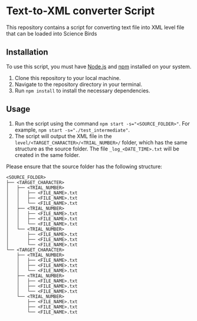 # Text-to-XML converter Script

This repository contains a script for converting text file into XML level file that can be loaded into Science Birds

## Installation

To use this script, you must have <a href="https://nodejs.org/en/" target="_new">Node.js</a> and <a href="https://www.npmjs.com/" target="_new">npm</a> installed on your system.

1. Clone this repository to your local machine.
2. Navigate to the repository directory in your terminal.
3. Run `npm install` to install the necessary dependencies.

## Usage

1. Run the script using the command `npm start -s="<SOURCE_FOLDER>"`. For example, `npm start -s="./test_intermediate"`.
2. The script will output the XML file in the `level/<TARGET_CHARACTER>/<TRIAL_NUMBER>/` folder, which has the same structure as the source folder. The file `_log_<DATE_TIME>.txt` will be created in the same folder.

Please ensure that the source folder has the following structure:

```
<SOURCE_FOLDER>
├── <TARGET_CHARACTER>
│   ├── <TRIAL_NUMBER>
│   │   ├── <FILE_NAME>.txt
│   │   ├── <FILE_NAME>.txt
│   │   └── <FILE_NAME>.txt
│   ├── <TRIAL_NUMBER>
│   │   ├── <FILE_NAME>.txt
│   │   ├── <FILE_NAME>.txt
│   │   └── <FILE_NAME>.txt
│   └── <TRIAL_NUMBER>
│       ├── <FILE_NAME>.txt
│       ├── <FILE_NAME>.txt
│       └── <FILE_NAME>.txt
└── <TARGET_CHARACTER>
    ├── <TRIAL_NUMBER>
    │   ├── <FILE_NAME>.txt
    │   ├── <FILE_NAME>.txt
    │   └── <FILE_NAME>.txt
    ├── <TRIAL_NUMBER>
    │   ├── <FILE_NAME>.txt
    │   ├── <FILE_NAME>.txt
    │   └── <FILE_NAME>.txt
    └── <TRIAL_NUMBER>
        ├── <FILE_NAME>.txt
        ├── <FILE_NAME>.txt
        └── <FILE_NAME>.txt
```
